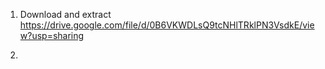 1. Download and extract https://drive.google.com/file/d/0B6VKWDLsQ9tcNHlTRklPN3VsdkE/view?usp=sharing

2. 
